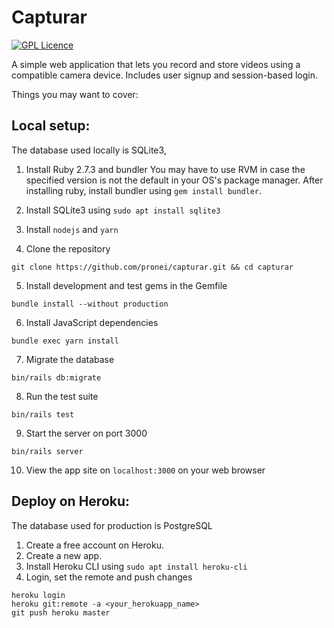 # Capturar

[![GPL Licence](https://badges.frapsoft.com/os/gpl/gpl.svg?v=103)](https://opensource.org/licenses/GPL-3.0/)

A simple web application that lets you record and store videos using a compatible camera device. Includes user signup
and session-based login.

Things you may want to cover:

## Local setup:
The database used locally is SQLite3,

1. Install Ruby 2.7.3 and bundler
You may have to use RVM in case the specified version is not the default in your OS's package manager.
After installing ruby, install bundler using `gem install bundler`.

2. Install SQLite3 using `sudo apt install sqlite3`

3. Install `nodejs` and `yarn`

4. Clone the repository
```
git clone https://github.com/pronei/capturar.git && cd capturar
```

5. Install development and test gems in the Gemfile
```
bundle install --without production
```

6. Install JavaScript dependencies
```
bundle exec yarn install
```

7. Migrate the database
```
bin/rails db:migrate
```

8. Run the test suite
```
bin/rails test
```

9. Start the server on port 3000
```
bin/rails server
```

10. View the app site on `localhost:3000` on your web browser

## Deploy on Heroku:
The database used for production is PostgreSQL 

1. Create a free account on Heroku. 
2. Create a new app.
3. Install Heroku CLI using `sudo apt install heroku-cli`
4. Login, set the remote and push changes
```
heroku login
heroku git:remote -a <your_herokuapp_name>
git push heroku master
```
